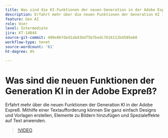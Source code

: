 ```yaml
---
title: Was sind die KI-Funktionen der neuen Generation in der Adobe Expreß?
description: Erfahrt mehr über die neuen Funktionen der Generation KI in der Adobe Expreß.
feature: Gen AI
role: User
level: Intermediate
jira: KT-14844
source-git-commit: 409e067ded1abd3bdf5b7bedc7616112b4589a60
workflow-type: tm+mt
source-wordcount: '61'
ht-degree: 0%

---
```


# Was sind die neuen Funktionen der Generation KI in der Adobe Expreß?

Erfahrt mehr über die neuen Funktionen der Generation KI in der Adobe Expreß. Mithilfe einer Textaufforderung können Sie ganz einfach Designs und Vorlagen erstellen, Elemente zu Bildern hinzufügen und Spezialeffekte auf Text anwenden.

>[!VIDEO](https://video.tv.adobe.com/v/3427018?quality=12&learn=on&hidetitle=true)
